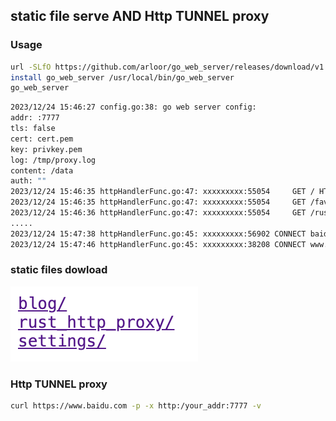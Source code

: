 ## static file serve AND Http TUNNEL proxy

### Usage

```bash
url -SLfO https://github.com/arloor/go_web_server/releases/download/v1.0.0/go_web_server # v1.0.0 is auto updated by github action 
install go_web_server /usr/local/bin/go_web_server
go_web_server
```

```bash
2023/12/24 15:46:27 config.go:38: go web server config: 
addr: :7777
tls: false
cert: cert.pem
key: privkey.pem
log: /tmp/proxy.log
content: /data
auth: ""
2023/12/24 15:46:35 httpHandlerFunc.go:47: xxxxxxxxx:55054     GET / HTTP/1.1
2023/12/24 15:46:35 httpHandlerFunc.go:47: xxxxxxxxx:55054     GET /favicon.ico HTTP/1.1
2023/12/24 15:46:36 httpHandlerFunc.go:47: xxxxxxxxx:55054     GET /rust_http_proxy/ HTTP/1.1
.....
2023/12/24 15:47:38 httpHandlerFunc.go:45: xxxxxxxxx:56902 CONNECT baidu.com:443 HTTP/1.1
2023/12/24 15:47:46 httpHandlerFunc.go:45: xxxxxxxxx:38208 CONNECT www.baidu.com:443 HTTP/1.1
```

### static files dowload

![Alt text](image.png)

### Http TUNNEL proxy

```bash
curl https://www.baidu.com -p -x http:/your_addr:7777 -v
```
